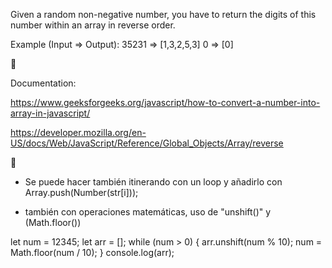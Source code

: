 Given a random non-negative number, you have to return the digits of this number within an array in reverse order.

Example (Input => Output):
35231 => [1,3,2,5,3]
0     => [0]

🧠

Documentation: 

https://www.geeksforgeeks.org/javascript/how-to-convert-a-number-into-array-in-javascript/

https://developer.mozilla.org/en-US/docs/Web/JavaScript/Reference/Global_Objects/Array/reverse


💭

- Se puede hacer también itinerando con un loop y añadirlo con Array.push(Number(str[i]));

- también con operaciones matemáticas, uso de "unshift()" y (Math.floor())

let num = 12345;
let arr = [];
while (num > 0) {
    arr.unshift(num % 10);
    num = Math.floor(num / 10);
}
console.log(arr);


